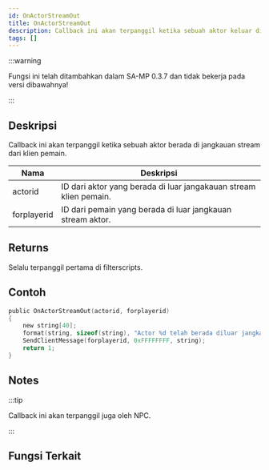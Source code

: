 ```yaml
---
id: OnActorStreamOut
title: OnActorStreamOut
description: Callback ini akan terpanggil ketika sebuah aktor keluar di jangkauan stream dari klien pemain.
tags: []
---
```


:::warning

Fungsi ini telah ditambahkan dalam SA-MP 0.3.7 dan tidak bekerja pada versi dibawahnya!

:::

## Deskripsi

Callback ini akan terpanggil ketika sebuah aktor berada di jangkauan stream dari klien pemain.

| Nama        | Deskripsi                                                   |
| ----------- | ------------------------------------------------------------- |
| actorid     | ID dari aktor yang berada di luar jangakauan stream klien pemain. |
| forplayerid | ID dari pemain yang berada di luar jangkauan stream aktor.              |

## Returns

Selalu terpanggil pertama di filterscripts.

## Contoh

```c
public OnActorStreamOut(actorid, forplayerid)
{
    new string[40];
    format(string, sizeof(string), "Actor %d telah berada diluar jangkauan anda.", actorid);
    SendClientMessage(forplayerid, 0xFFFFFFFF, string);
    return 1;
}
```

## Notes

:::tip

Callback ini akan terpanggil juga oleh NPC.

:::

## Fungsi Terkait
